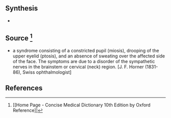 ## Synthesis
- 
## Source [^1]
- a syndrome consisting of a constricted pupil (miosis), drooping of the upper eyelid (ptosis), and an absence of sweating over the affected side of the face. The symptoms are due to a disorder of the sympathetic nerves in the brainstem or cervical (neck) region. \[J. F. Horner (1831-86), Swiss ophthalmologist]
## References

[^1]: [[Home Page - Concise Medical Dictionary 10th Edition by Oxford Reference]]